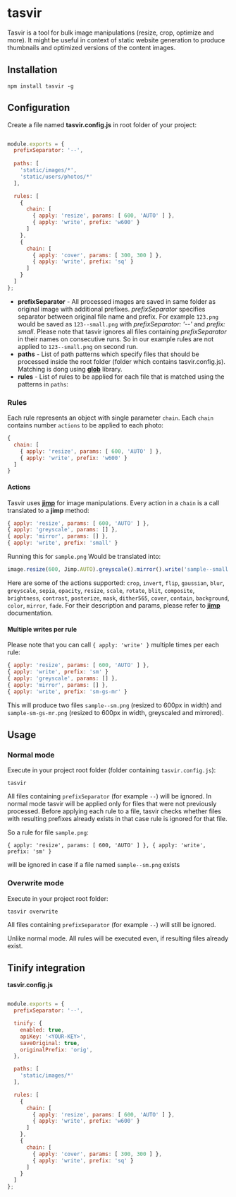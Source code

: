 # tasvir

Tasvir is a tool for bulk image manipulations (resize, crop, optimize and more). It might be useful in context of static website generation to produce thumbnails and optimized versions of the content images. 

## Installation

```
npm install tasvir -g
```

## Configuration

Create a file named **tasvir.config.js** in root folder of your project:


```javascript

module.exports = {
  prefixSeparator: '--',
  
  paths: [
    'static/images/*',
    'static/users/photos/*'
  ],

  rules: [
    {
      chain: [
        { apply: 'resize', params: [ 600, 'AUTO' ] },
        { apply: 'write', prefix: 'w600' }
      ]
    },
    {
      chain: [
        { apply: 'cover', params: [ 300, 300 ] },
        { apply: 'write', prefix: 'sq' }
      ]
    }
  ]
};

```

- **prefixSeparator** - All processed images are saved in same folder as original image with additional prefixes. *prefixSeparator* specifies separator between original file name and prefix. For example `123.png` would be saved as `123--small.png` with *prefixSeparator: '--'* and *prefix: small*. Please note that tasvir ignores all files containing *prefixSeparator* in their names on consecutive runs. So in our example rules are not applied to `123--small.png` on second run. 
- **paths** - List of path patterns which specify files that should be processed inside the root folder (folder which contains tasvir.config.js). Matching is dong using [**glob**](https://github.com/isaacs/node-glob) library. 
- **rules** - List of rules to be applied for each file that is matched using the patterns in `paths`:

### Rules 

Each rule represents an object with single parameter `chain`. 
Each `chain` contains number `actions` to be applied to each photo:

```javascript
{
  chain: [
    { apply: 'resize', params: [ 600, 'AUTO' ] },
    { apply: 'write', prefix: 'w600' }
  ]
}
```

#### Actions

Tasvir uses [**jimp**](https://github.com/oliver-moran/jimp) for image manipulations. 
Every action in a `chain` is a call translated to a **jimp** method:

```javascript
{ apply: 'resize', params: [ 600, 'AUTO' ] },
{ apply: 'greyscale', params: [] },
{ apply: 'mirror', params: [] },
{ apply: 'write', prefix: 'small' }
```

Running this for `sample.png` Would be translated into: 

```javascript
image.resize(600, Jimp.AUTO).greyscale().mirror().write('sample--small.png');
```

Here are some of the actions supported: `crop`, `invert`, `flip`, `gaussian`, `blur`, `greyscale`, `sepia`, `opacity`, `resize`, `scale`, `rotate`, `blit`, `composite`, `brightness`, `contrast`, `posterize`, `mask`, `dither565`, `cover`, `contain`, `background`, `color`, `mirror`, `fade`. For their description and params, please refer to [**jimp**](https://github.com/oliver-moran/jimp) documentation.

#### Multiple writes per rule 

Please note that you can call `{ apply: 'write' }` multiple times per each rule:

```javascript
{ apply: 'resize', params: [ 600, 'AUTO' ] },
{ apply: 'write', prefix: 'sm' }
{ apply: 'greyscale', params: [] },
{ apply: 'mirror', params: [] },
{ apply: 'write', prefix: 'sm-gs-mr' }
```
This will produce two files `sample--sm.png` (resized to 600px in width) and `sample-sm-gs-mr.png` (resized to 600px in width, greyscaled and mirrored).

## Usage

### Normal mode

Execute in your project root folder (folder containing `tasvir.config.js`):

```
tasvir
```

All files containing `prefixSeparator` (for example `--`) will be ignored.
In normal mode tasvir will be applied only for files that were not previously processed. 
Before applying each rule to a file, tasvir checks whether files with resulting prefixes already exists in that case rule is ignored for that file.

So a rule for file `sample.png`: 

```
{ apply: 'resize', params: [ 600, 'AUTO' ] }, { apply: 'write', prefix: 'sm' }
```

will be ignored in case if a file named `sample--sm.png` exists

### Overwrite mode

Execute in your project root folder: 

```
tasvir overwrite
```

All files containing `prefixSeparator` (for example `--`) will still be ignored.

Unlike normal mode. All rules will be executed even, if resulting files already exist.

## Tinify integration

**tasvir.config.js**

```javascript

module.exports = {
  prefixSeparator: '--',

  tinify: {
    enabled: true,
    apiKey: '<YOUR-KEY>',
    saveOriginal: true,
    originalPrefix: 'orig',
  },

  paths: [
    'static/images/*'
  ],

  rules: [
    {
      chain: [
        { apply: 'resize', params: [ 600, 'AUTO' ] },
        { apply: 'write', prefix: 'w600' }
      ]
    },
    {
      chain: [
        { apply: 'cover', params: [ 300, 300 ] },
        { apply: 'write', prefix: 'sq' }
      ]
    }
  ]
};

```
